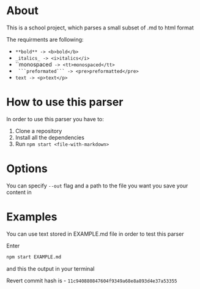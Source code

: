 # About
This is a school project, which parses a small subset of .md to html format

The requirments are following:
- `**bold** -> <b>bold</b>` 
- `_italics_ -> <i>italics</i>`
- ``monospaced` -> <tt>monospaced</tt>`
- ` ```preformated``` -> <pre>preformatted</pre>`
- `text -> <p>text</p>`


# How to use this parser
In order to use this parser you have to:
1. Clone a repository
2. Install all the dependencies
3. Run `npm start <file-with-markdown>`

# Options
You can specify `--out` flag and a path to the file you want you save your content in

# Examples
You can use text stored in EXAMPLE.md file in order to test this parser

Enter
 
```bash
npm start EXAMPLE.md
```
and this the output in your terminal


Revert commit hash is - `11c940880847604f9349a68e8a893d4e37a53355`
